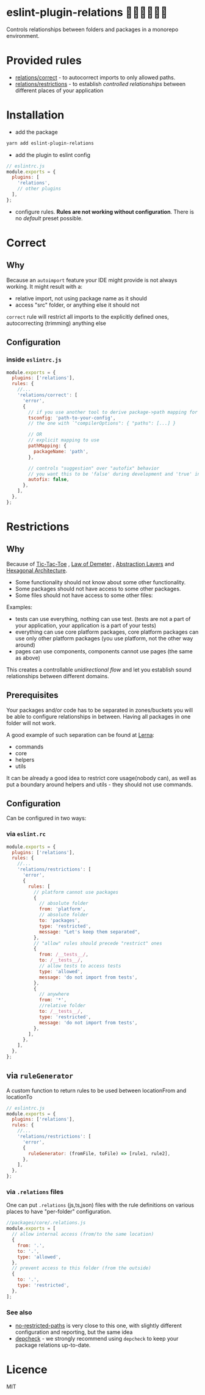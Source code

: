 # eslint-plugin-relations 👩‍💻🤝👮🏻‍♂️

Controls relationships between folders and packages in a monorepo environment.

# Provided rules

- [relations/correct](#correct) - to autocorrect imports to only allowed paths.
- [relations/restrictions](#restrictions) - to establish _controlled relationships_ between different places of your
  application

# Installation

- add the package

```bash
yarn add eslint-plugin-relations
```

- add the plugin to eslint config

```js
// eslintrc.js
module.exports = {
  plugins: [
    'relations',
    // other plugins
  ],
};
```

- configure rules. **Rules are not working without configuration**. There is no _default_ preset possible.

# Correct

## Why

Because an `autoimport` feature your IDE might provide is not always working. It might result with a:

- relative import, not using package name as it should
- access "src" folder, or anything else it should not

`correct` rule will restrict all imports to the explicitly defined ones, autocorrecting (trimming) anything else

## Configuration

### inside `eslintrc.js`

```js
module.exports = {
  plugins: ['relations'],
  rules: {
    //...
    'relations/correct': [
      'error',
      {
        // if you use another tool to derive package->path mapping for typescript
        tsconfig: 'path-to-your-config',
        // the one with `"compilerOptions": { "paths": [...] }

        // OR
        // explicit mapping to use
        pathMapping: {
          packageName: 'path',
        },

        // controls "suggestion" over "autofix" behavior
        // you want this to be 'false' during development and 'true' in precommit
        autofix: false,
      },
    ],
  },
};
```

# Restrictions

## Why

Because of [Tic-Tac-Toe](https://en.wikipedia.org/wiki/Tic-tac-toe)
, [Law of Demeter](https://en.wikipedia.org/wiki/Law_of_Demeter)
, [Abstraction Layers](https://en.wikipedia.org/wiki/Abstraction_layer)
and [Hexagonal Architecture](https://en.wikipedia.org/wiki/Multitier_architecture).

- Some functionality should not know about some other functionality.
- Some packages should not have access to some other packages.
- Some files should not have access to some other files:

Examples:

- tests can use everything, nothing can use test. (tests are not a part of your application, your application is a part
  of your tests)
- everything can use core platform packages, core platform packages can use only other platform packages (you use
  platform, not the other way around)
- pages can use components, components cannot use pages (the same as above)

This creates a controllable _unidirectional flow_ and let you establish sound relationships between different domains.

## Prerequisites

Your packages and/or code has to be separated in zones/buckets you will be able to configure relationships in between.
Having all packages in one folder will not work.

A good example of such separation can be found at [Lerna](https://github.com/lerna/lerna):

- commands
- core
- helpers
- utils

It can be already a good idea to restrict core usage(nobody can), as well as put a boundary around helpers and utils -
they should not use commands.

## Configuration

Can be configured in two ways:

### via `eslint.rc`

```js
module.exports = {
  plugins: ['relations'],
  rules: {
    //...
    'relations/restrictions': [
      'error',
      {
        rules: [
          // platform cannot use packages
          {
            // absolute folder
            from: 'platform',
            // absolute folder
            to: 'packages',
            type: 'restricted',
            message: "Let's keep them separated",
          },
          // "allow" rules should precede "restrict" ones
          {
            from: /__tests__/,
            to: /__tests__/,
            // allow tests to access tests
            type: 'allowed',
            message: 'do not import from tests',
          },
          {
            // anywhere
            from: '*',
            //relative folder
            to: /__tests__/,
            type: 'restricted',
            message: 'do not import from tests',
          },
        ],
      },
    ],
  },
};
```

## via `ruleGenerator`

A custom function to return rules to be used between locationFrom and locationTo

```js
// eslintrc.js
module.exports = {
  plugins: ['relations'],
  rules: {
    //...
    'relations/restrictions': [
      'error',
      {
        ruleGenerator: (fromFile, toFile) => [rule1, rule2],
      },
    ],
  },
};
```

### via `.relations` files

One can put `.relations` (js,ts,json) files with the rule definitions on various places to have "per-folder"
configuration.

```js
//packages/core/.relations.js
module.exports = [
  // allow internal access (from/to the same location)
  {
    from: '.',
    to: '.',
    type: 'allowed',
  },
  // prevent access to this folder (from the outside)
  {
    to: '.',
    type: 'restricted',
  },
];
```

### See also

- [no-restricted-paths](https://github.com/benmosher/eslint-plugin-import/blob/master/docs/rules/no-restricted-paths.md)
  is very close to this one, with slightly different configuration and reporting, but the same idea
- [depcheck](https://github.com/depcheck/depcheck) - we strongly recommend using `depcheck` to keep your package
  relations up-to-date.

# Licence

MIT
